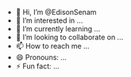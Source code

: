 - 👋 Hi, I’m @EdisonSenam
- 👀 I’m interested in ...
- 🌱 I’m currently learning ...
- 💞️ I’m looking to collaborate on ...
- 📫 How to reach me ...
- 😄 Pronouns: ...
- ⚡ Fun fact: ...

<!---
EdisonSenam/EdisonSenam is a ✨ special ✨ repository because its `README.md` (this file) appears on your GitHub profile.
You can click the Preview link to take a look at your changes.
--->
